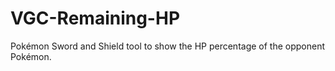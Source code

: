 # VGC-Remaining-HP
Pokémon Sword and Shield tool to show the HP percentage of the opponent Pokémon.
